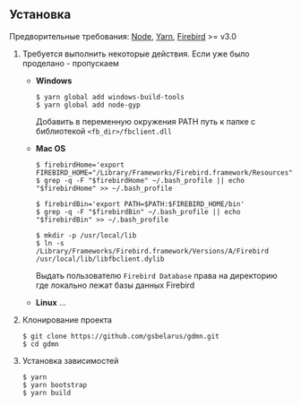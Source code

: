 ## Установка

Предворительные требования: [Node](https://nodejs.org/en/download/), [Yarn](https://yarnpkg.com/en/docs/install), [Firebird](https://www.firebirdsql.org/en/server-packages/) >= v3.0

1. Требуется выполнить некоторые действия. Если уже было проделано - пропускаем

    * **Windows**
        ```
        $ yarn global add windows-build-tools
        $ yarn global add node-gyp
        ```
        Добавить в переменную окружения PATH путь к папке с библиотекой `<fb_dir>/fbclient.dll`
        
    * **Mac OS**
        ```
        $ firebirdHome='export FIREBIRD_HOME="/Library/Frameworks/Firebird.framework/Resources"'
        $ grep -q -F "$firebirdHome" ~/.bash_profile || echo "$firebirdHome" >> ~/.bash_profile
        
        $ firebirdBin='export PATH=$PATH:$FIREBIRD_HOME/bin'
        $ grep -q -F "$firebirdBin" ~/.bash_profile || echo "$firebirdBin" >> ~/.bash_profile
        
        $ mkdir -p /usr/local/lib 
        $ ln -s /Library/Frameworks/Firebird.framework/Versions/A/Firebird /usr/local/lib/libfbclient.dylib
        ```
        Выдать пользователю `Firebird Database` права на директорию где локально лежат базы данных Firebird
    * **Linux**
        ...

2. Клонирование проекта
    ```
    $ git clone https://github.com/gsbelarus/gdmn.git
    $ cd gdmn
    ```
5. Установка зависимостей
    ```
    $ yarn
    $ yarn bootstrap
    $ yarn build
    ```
